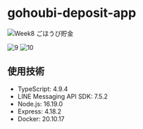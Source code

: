 # gohoubi-deposit-app

![Week8 ごほうび貯金](https://user-images.githubusercontent.com/107560126/219259459-73dc515c-712f-4837-9eac-b8ceab23110a.png)


![9](https://user-images.githubusercontent.com/107560126/219259799-600edf93-7653-4802-86f2-013d149b852c.png)
![10](https://user-images.githubusercontent.com/107560126/219259805-f089252a-d8c0-4e49-9ac9-47ae2d55dd05.png)

## 使用技術
 - TypeScript: 4.9.4
 - LINE Messaging API SDK: 7.5.2
 - Node.js: 16.19.0
 - Express: 4.18.2
 - Docker: 20.10.17

